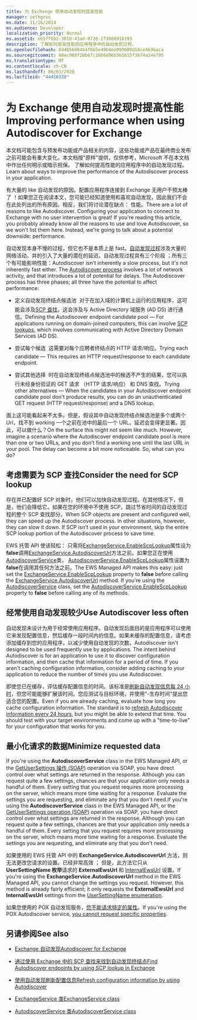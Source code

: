 ```yaml
---
title: 为 Exchange 使用自动发现时提高性能
manager: sethgros
ms.date: 11/16/2014
ms.audience: Developer
localization_priority: Normal
ms.assetid: e65ff6b2-3810-43ad-9728-27308891b193
description: 了解如何提高性能的应用程序中的自动发现过程。
ms.openlocfilehash: 844b56084b4f0b5e49b4ee095688d58ce469baca
ms.sourcegitcommit: 88ec988f2bb67c1866d06b361615f3674a24e795
ms.translationtype: MT
ms.contentlocale: zh-CN
ms.lasthandoff: 06/03/2020
ms.locfileid: "44456330"
---
```

# <a name="improving-performance-when-using-autodiscover-for-exchange"></a><span data-ttu-id="2b68c-103">为 Exchange 使用自动发现时提高性能</span><span class="sxs-lookup"><span data-stu-id="2b68c-103">Improving performance when using Autodiscover for Exchange</span></span>

<span data-ttu-id="2b68c-104">本文档可能包含与预发布功能或产品相关的内容，这些功能或产品在最终商业发布之前可能会有重大变化。本文档按"原样"提供，仅供参考，Microsoft 不在本文档中作出任何明示或暗示担保。 了解如何提高性能的应用程序中的自动发现过程。</span><span class="sxs-lookup"><span data-stu-id="2b68c-104">Learn about ways to improve the performance of the Autodiscover process in your application.</span></span>
  
<span data-ttu-id="2b68c-p101">有大量的 like 自动发现的原因。配置应用程序连接到 Exchange 无用户干预太棒了 ！如果您正在阅读本文，您可能已经知道使用和喜欢自动发现，因此我们不会在此处列出的所有原因。相反，我们将讨论潜在缺点： 性能。</span><span class="sxs-lookup"><span data-stu-id="2b68c-p101">There are a lot of reasons to like Autodiscover. Configuring your application to connect to Exchange with no user intervention is great! If you're reading this article, you probably already know all the reasons to use and love Autodiscover, so we won't list them here. Instead, we're going to talk about a potential downside: performance.</span></span>
  
<span data-ttu-id="2b68c-p102">自动发现本身不慢的过程，但它也不是本质上是 fast。[自动发现过程](autodiscover-for-exchange.md)涉及大量的网络活动，并的引入了大量的潜在的延迟。自动发现过程具有三个阶段 ；所有三个有可能影响性能：</span><span class="sxs-lookup"><span data-stu-id="2b68c-p102">Autodiscover isn't inherently a slow process, but it's not inherently fast either. The [Autodiscover process](autodiscover-for-exchange.md) involves a lot of network activity, and that introduces a lot of potential for delays. The Autodiscover process has three phases; all three have the potential to affect performance:</span></span> 
  
- <span data-ttu-id="2b68c-112">定义自动发现终结点候选池  对于在加入域的计算机上运行的应用程序，这可能会涉及[SCP 查找](how-to-find-autodiscover-endpoints-by-using-scp-lookup-in-exchange.md)，这会涉及与 Active Directory 域服务 (AD DS) 进行通信。</span><span class="sxs-lookup"><span data-stu-id="2b68c-112">Defining the Autodiscover endpoint candidate pool — For applications running on domain-joined computers, this can involve [SCP lookups](how-to-find-autodiscover-endpoints-by-using-scp-lookup-in-exchange.md), which involves communicating with Active Directory Domain Services (AD DS).</span></span>
    
- <span data-ttu-id="2b68c-113">尝试每个候选  这需要对每个应聘者终结点的 HTTP 请求/响应。</span><span class="sxs-lookup"><span data-stu-id="2b68c-113">Trying each candidate — This requires an HTTP request/response to each candidate endpoint.</span></span>
    
- <span data-ttu-id="2b68c-114">尝试其他选择  时在自动发现终结点候选池中的候选不产生的结果，您可以执行未经身份验证的 GET 请求 （HTTP 请求/响应） 和 DNS 查找。</span><span class="sxs-lookup"><span data-stu-id="2b68c-114">Trying other alternatives — When the candidates in your Autodiscover endpoint candidate pool don't produce results, you can do an unauthenticated GET request (HTTP request/response) and a DNS lookup.</span></span>
    
<span data-ttu-id="2b68c-p103">面上这可能看起来不太多。但是，假设其中自动发现终结点候选池是多个或两个 Url，找不到 working 一个之前在池中的最后一个 URL。延迟会变得更显著。因此，可以做什么？</span><span class="sxs-lookup"><span data-stu-id="2b68c-p103">On the surface this might not seem like much. However, imagine a scenario where the Autodiscover endpoint candidate pool is more than one or two URLs, and you don't find a working one until the last URL in your pool. The delay can become a bit more noticeable. So, what can you do?</span></span>
  
## <a name="consider-the-need-for-scp-lookup"></a><span data-ttu-id="2b68c-119">考虑需要为 SCP 查找</span><span class="sxs-lookup"><span data-stu-id="2b68c-119">Consider the need for SCP lookup</span></span>

<span data-ttu-id="2b68c-p104">存在并已配置好 SCP 对象时，他们可以加快自动发现过程。在其他情况下，但是，他们会降低它。如果在您的环境中不使用 SCP，跳过节省时间的自动发现过程的整个 SCP 查找部分。</span><span class="sxs-lookup"><span data-stu-id="2b68c-p104">When SCP objects are present and configured well, they can speed up the Autodiscover process. In other situations, however, they can slow it down. If SCP isn't used in your environment, skip the entire SCP lookup portion of the Autodiscover process to save time.</span></span>
  
<span data-ttu-id="2b68c-p105">EWS 托管 API 使该轻松： 只需将[ExchangeService.EnableScpLookup](https://msdn.microsoft.com/library/microsoft.exchange.webservices.data.exchangeservice.enablescplookup%28v=exchg.80%29.aspx)属性设为 **false**调用[ExchangeService.AutodiscoverUrl](https://msdn.microsoft.com/library/microsoft.exchange.webservices.data.exchangeservice.autodiscoverurl%28v=exchg.80%29.aspx)方法之前。如果您正在使用[AutodiscoverService](https://msdn.microsoft.com/library/microsoft.exchange.webservices.autodiscover.autodiscoverservice%28v=exchg.80%29.aspx)类， [AutodiscoverService.EnableScpLookup](https://msdn.microsoft.com/library/microsoft.exchange.webservices.autodiscover.autodiscoverservice.enablescplookup%28v=exchg.80%29.aspx)属性设置为 **false**在调用其任何方法之前。</span><span class="sxs-lookup"><span data-stu-id="2b68c-p105">The EWS Managed API makes this easy: just set the [ExchangeService.EnableScpLookup](https://msdn.microsoft.com/library/microsoft.exchange.webservices.data.exchangeservice.enablescplookup%28v=exchg.80%29.aspx) property to **false** before calling the [ExchangeService.AutodiscoverUrl](https://msdn.microsoft.com/library/microsoft.exchange.webservices.data.exchangeservice.autodiscoverurl%28v=exchg.80%29.aspx) method. If you're using the [AutodiscoverService](https://msdn.microsoft.com/library/microsoft.exchange.webservices.autodiscover.autodiscoverservice%28v=exchg.80%29.aspx) class, set the [AutodiscoverService.EnableScpLookup](https://msdn.microsoft.com/library/microsoft.exchange.webservices.autodiscover.autodiscoverservice.enablescplookup%28v=exchg.80%29.aspx) property to **false** before calling any of its methods.</span></span> 
  
## <a name="use-autodiscover-less-often"></a><span data-ttu-id="2b68c-125">经常使用自动发现较少</span><span class="sxs-lookup"><span data-stu-id="2b68c-125">Use Autodiscover less often</span></span>

<span data-ttu-id="2b68c-p106">自动发现未设计为用于经常使用应用程序。自动发现后面目的是应用程序可以使用它来发现配置信息，然后缓存一段时间内的信息。如果未缓存的配置信息，请考虑添加缓存到您的应用程序，以减少使用自动发现的次数。</span><span class="sxs-lookup"><span data-stu-id="2b68c-p106">Autodiscover isn't designed to be used frequently use by applications. The intent behind Autodiscover is for an application to use it to discover configuration information, and then cache that information for a period of time. If you aren't caching configuration information, consider adding caching to your application to reduce the number of times you use Autodiscover.</span></span>
  
<span data-ttu-id="2b68c-p107">即使您已在缓存，评估缓存配置信息的时间。该标准是[刷新自动发现信息每 24 小时](how-to-refresh-configuration-information-by-using-autodiscover.md)，但您可能能够扩展该时间。您应测试与目标环境，并使用"-生存时间"提出您适合您的配置。</span><span class="sxs-lookup"><span data-stu-id="2b68c-p107">Even if you are already caching, evaluate how long you cache configuration information. The standard is to [refresh Autodiscover information every 24 hours](how-to-refresh-configuration-information-by-using-autodiscover.md), but you might be able to extend that time. You should test with your target environments and come up with a "time-to-live" for your configuration that works for you.</span></span>
  
## <a name="minimize-requested-data"></a><span data-ttu-id="2b68c-132">最小化请求的数据</span><span class="sxs-lookup"><span data-stu-id="2b68c-132">Minimize requested data</span></span>

<span data-ttu-id="2b68c-p108">If you're using the **AutodiscoverService** class in the EWS Managed API, or the [GetUserSettings 操作 (SOAP)](https://msdn.microsoft.com/library/758d965c-ef63-4de4-9120-e293abf14ff8%28Office.15%29.aspx) operation via SOAP, you have direct control over what settings are returned in the response. Although you can request quite a few settings, chances are that your application only needs a handful of them. Every setting that you request requires more processing on the server, which means more time waiting for a response. Evaluate the settings you are requesting, and eliminate any that you don't need.</span><span class="sxs-lookup"><span data-stu-id="2b68c-p108">If you're using the **AutodiscoverService** class in the EWS Managed API, or the [GetUserSettings operation (SOAP)](https://msdn.microsoft.com/library/758d965c-ef63-4de4-9120-e293abf14ff8%28Office.15%29.aspx) operation via SOAP, you have direct control over what settings are returned in the response. Although you can request quite a few settings, chances are that your application only needs a handful of them. Every setting that you request requires more processing on the server, which means more time waiting for a response. Evaluate the settings you are requesting, and eliminate any that you don't need.</span></span> 
  
<span data-ttu-id="2b68c-p109">如果使用的 EWS 托管 API 中的 **ExchangeService.AutodiscoverUrl** 方法，则无法更改您请求的设置。已经非常高效 ； 但是，此方法它只从 **UserSettingName 枚举**请求的 **ExternalEwsUrl** 和 [InternalEwsUrl](https://msdn.microsoft.com/library/microsoft.exchange.webservices.autodiscover.usersettingname%28v=exchg.80%29.aspx) 设置。</span><span class="sxs-lookup"><span data-stu-id="2b68c-p109">If you're using the **ExchangeService.AutodiscoverUrl** method in the EWS Managed API, you cannot change the settings you request. However, this method is already fairly efficient; it only requests the **ExternalEwsUrl** and **InternalEwsUrl** settings from the [UserSettingName enumeration](https://msdn.microsoft.com/library/microsoft.exchange.webservices.autodiscover.usersettingname%28v=exchg.80%29.aspx).</span></span>
  
<span data-ttu-id="2b68c-139">如果您使用的 POX 自动发现服务，[您不能请求特定的属性](autodiscover-for-exchange.md#bk_Options)。</span><span class="sxs-lookup"><span data-stu-id="2b68c-139">If you're using the POX Autodiscover service, [you cannot request specific properties](autodiscover-for-exchange.md#bk_Options).</span></span>
  
## <a name="see-also"></a><span data-ttu-id="2b68c-140">另请参阅</span><span class="sxs-lookup"><span data-stu-id="2b68c-140">See also</span></span>


- [<span data-ttu-id="2b68c-141">Exchange 自动发现</span><span class="sxs-lookup"><span data-stu-id="2b68c-141">Autodiscover for Exchange</span></span>](autodiscover-for-exchange.md)
    
- [<span data-ttu-id="2b68c-142">通过使用 Exchange 中的 SCP 查找来找到自动发现终结点</span><span class="sxs-lookup"><span data-stu-id="2b68c-142">Find Autodiscover endpoints by using SCP lookup in Exchange</span></span>](how-to-find-autodiscover-endpoints-by-using-scp-lookup-in-exchange.md)
    
- [<span data-ttu-id="2b68c-143">使用自动发现刷新配置信息</span><span class="sxs-lookup"><span data-stu-id="2b68c-143">Refresh configuration information by using Autodiscover</span></span>](how-to-refresh-configuration-information-by-using-autodiscover.md)
    
- [<span data-ttu-id="2b68c-144">ExchangeService 类</span><span class="sxs-lookup"><span data-stu-id="2b68c-144">ExchangeService class</span></span>](https://msdn.microsoft.com/library/microsoft.exchange.webservices.data.exchangeservice%28v=exchg.80%29.aspx)
    
- [<span data-ttu-id="2b68c-145">AutodiscoverService 类</span><span class="sxs-lookup"><span data-stu-id="2b68c-145">AutodiscoverService class</span></span>](https://msdn.microsoft.com/library/microsoft.exchange.webservices.autodiscover.autodiscoverservice%28v=exchg.80%29.aspx)
    

